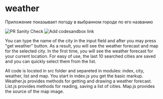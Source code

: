 # weather

Приложение показывает погоду в выбранном городе по его названию

![PR Sanity Check](https://github.com/Pavel-A-T/Weather/workflows/PR%20Sanity%20Check/badge.svg)
![Add codesandbox link](https://github.com/Pavel-A-T/Weather/workflows/Add%20codesandbox%20link/badge.svg)

You can type the name of the city in the input field and after you may press "get weather" button. As a result,
you will see the weather forecast and map for the selected city.
In the first time, you will see the weather forecast for your current location.
For easy of use, the last 10 searched cities are saved and you can quickly select them from the list.

All code is locsted in src folder and separeted in modules: index, city, weather, list and map.
You start in index.js you get the basic markup. Weather.js provides methods for getting and drawing a weather forecast.
List.js provides methods for reading, saving a list of cities. Map.js provides the source of the map image.
